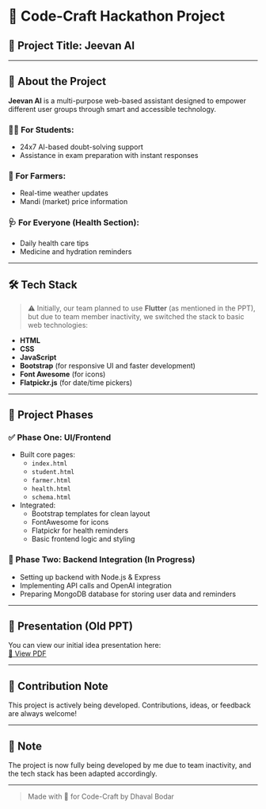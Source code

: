 # 🚀 Code-Craft Hackathon Project  
## 🎯 Project Title: **Jeevan AI**

---

## 📖 About the Project

**Jeevan AI** is a multi-purpose web-based assistant designed to empower different user groups through smart and accessible technology.

### 👨‍🎓 For Students:
- 24x7 AI-based doubt-solving support
- Assistance in exam preparation with instant responses

### 🌾 For Farmers:
- Real-time weather updates
- Mandi (market) price information

### 🩺 For Everyone (Health Section):
- Daily health care tips
- Medicine and hydration reminders

---

## 🛠️ Tech Stack

> ⚠️ Initially, our team planned to use **Flutter** (as mentioned in the PPT), but due to team member inactivity, we switched the stack to basic web technologies:

- **HTML**
- **CSS**
- **JavaScript**
- **Bootstrap** (for responsive UI and faster development)
- **Font Awesome** (for icons)
- **Flatpickr.js** (for date/time pickers)

---

## 📌 Project Phases

### ✅ Phase One: UI/Frontend
- Built core pages:
  - `index.html`
  - `student.html`
  - `farmer.html`
  - `health.html`
  - `schema.html`
- Integrated:
  - Bootstrap templates for clean layout
  - FontAwesome for icons
  - Flatpickr for health reminders
  - Basic frontend logic and styling

### 🔄 Phase Two: Backend Integration (In Progress)
- Setting up backend with Node.js & Express
- Implementing API calls and OpenAI integration
- Preparing MongoDB database for storing user data and reminders

---

## 📎 Presentation (Old PPT)
You can view our initial idea presentation here:  
[🔗 View PDF](https://github.com/user-attachments/files/21117502/pdf.pdf)

---

## 💬 Contribution Note
This project is actively being developed. Contributions, ideas, or feedback are always welcome!

---

## 📌 Note
The project is now fully being developed by me due to team inactivity, and the tech stack has been adapted accordingly.

---

> Made with 💙 for Code-Craft by Dhaval Bodar
